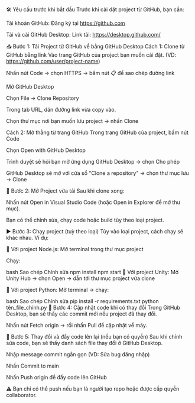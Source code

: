 🛠️ Yêu cầu trước khi bắt đầu
Trước khi cài đặt project từ GitHub, bạn cần:

Tài khoản GitHub: Đăng ký tại https://github.com

Tải và cài GitHub Desktop:
Link tải: https://desktop.github.com/

📥 Bước 1: Tải Project từ GitHub về bằng GitHub Desktop
Cách 1: Clone từ GitHub bằng link
Vào trang GitHub của project bạn muốn cài đặt. (VD: https://github.com/user/project-name)

Nhấn nút Code → chọn HTTPS → bấm nút 📋 để sao chép đường link

Mở GitHub Desktop

Chọn File → Clone Repository

Trong tab URL, dán đường link vừa copy vào.

Chọn thư mục nơi bạn muốn lưu project → nhấn Clone

Cách 2: Mở thẳng từ trang GitHub
Trong trang GitHub của project, bấm nút Code

Chọn Open with GitHub Desktop

Trình duyệt sẽ hỏi bạn mở ứng dụng GitHub Desktop → chọn Cho phép

GitHub Desktop sẽ mở với cửa sổ "Clone a repository" → chọn thư mục lưu → Clone

📂 Bước 2: Mở Project vừa tải
Sau khi clone xong:

Nhấn nút Open in Visual Studio Code (hoặc Open in Explorer để mở thư mục).

Bạn có thể chỉnh sửa, chạy code hoặc build tùy theo loại project.

▶️ Bước 3: Chạy project (tuỳ theo loại)
Tùy vào loại project, cách chạy sẽ khác nhau. Ví dụ:

🔹 Với project Node.js:
Mở terminal trong thư mục project

Chạy:

bash
Sao chép
Chỉnh sửa
npm install
npm start
🔹 Với project Unity:
Mở Unity Hub → chọn Open → dẫn tới thư mục project vừa clone

🔹 Với project Python:
Mở terminal → chạy:

bash
Sao chép
Chỉnh sửa
pip install -r requirements.txt
python tên_file_chính.py
🔄 Bước 4: Cập nhật code khi có thay đổi
Trong GitHub Desktop, bạn sẽ thấy các commit mới nếu project đã thay đổi.

Nhấn nút Fetch origin → rồi nhấn Pull để cập nhật về máy.

📝 Bước 5: Thay đổi và đẩy code lên lại (nếu bạn có quyền)
Sau khi chỉnh sửa code, bạn sẽ thấy danh sách file thay đổi ở GitHub Desktop.

Nhập message commit ngắn gọn (VD: Sửa bug đăng nhập)

Nhấn Commit to main

Nhấn Push origin để đẩy code lên GitHub

⚠️ Bạn chỉ có thể push nếu bạn là người tạo repo hoặc được cấp quyền collaborator.
